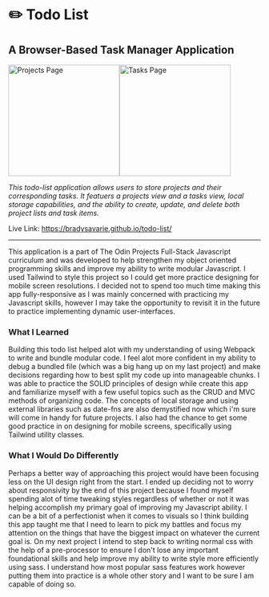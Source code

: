 <h1>✏️ Todo List</h1>

<h2>A Browser-Based Task Manager Application</h2>

<div style='display:flex;'>
<img width="222" alt="Projects Page" src="https://user-images.githubusercontent.com/106128212/227796735-d0df7d25-38cf-4054-9c75-7a4f746cb598.png">
<img width="222" alt="Tasks Page" src="https://user-images.githubusercontent.com/106128212/227796739-1c3412ae-48ce-441c-83d3-3b71a41a02c9.png">
</div>

<em>This todo-list application allows users to store projects and their corresponding tasks. It featuers a projects view and a tasks view, local storage capabilities, and the ability to create, update, and delete both project lists and task items.</em>

Live Link: https://bradysavarie.github.io/todo-list/

<hr>

This application is a part of The Odin Projects Full-Stack Javascript curriculum and was developed to help strengthen my object oriented programming skills and improve my ability to write modular Javascript. I used Tailwind to style this project so I could get more practice designing for mobile screen resolutions. I decided not to spend too much time making this app fully-responsive as I was mainly concerned with practicing my Javascript skills, however I may take the opportunity to revisit it in the future to practice implementing dynamic user-interfaces.

<h3>What I Learned</h3>

Building this todo list helped alot with my understanding of using Webpack to write and bundle modular code. I feel alot more confident in my ability to debug a bundled file (which was a big hang up on my last project) and make decisions regarding how to best split my code up into manageable chunks. I was able to practice the SOLID principles of design while create this app and familiarize myself with a few useful topics such as the CRUD and MVC methods of organizing code. The concepts of local storage and using external libraries such as date-fns are also demystified now which i'm sure will come in handy for future projects. I also had the chance to get some good practice in on designing for mobile screens, specifically using Tailwind utility classes.

<h3>What I Would Do Differently</h3>

Perhaps a better way of approaching this project would have been focusing less on the UI design right from the start. I ended up deciding not to worry about responsivity by the end of this project because I found myself spending alot of time tweaking styles regardless of whether or not it was helping accomplish my primary goal of improving my Javascript ability. I can be a bit of a perfectionist when it comes to visuals so I think building this app taught me that I need to learn to pick my battles and focus my attention on the things that have the biggest impact on whatever the current goal is.
On my next project I intend to step back to writing normal css with the help of a pre-processor to ensure I don't lose any important foundational skills and help improve my ability to write style more efficiently using sass. I understand how most popular sass features work however putting them into practice is a whole other story and I want to be sure I am capable of doing so.


